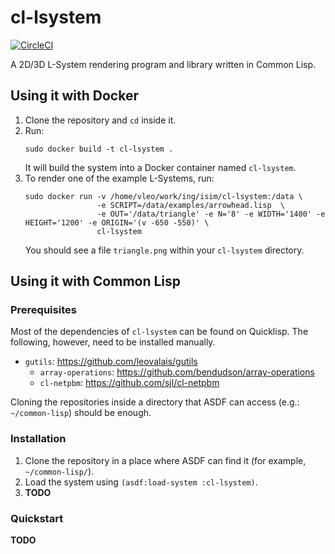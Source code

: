 # cl-lsystem
[![CircleCI](https://circleci.com/gh/leovalais/cl-lsystem/tree/master.svg?style=svg)](https://circleci.com/gh/leovalais/cl-lsystem/tree/master)

A 2D/3D L-System rendering program and library written in Common Lisp.

## Using it with Docker

1. Clone the repository and `cd` inside it.
2. Run:
   ```shell
   sudo docker build -t cl-lsystem .
   ```
   It will build the system into a Docker container named `cl-lsystem`.
3. To render one of the example L-Systems, run:
   ```shell
   sudo docker run -v /home/vleo/work/ing/isim/cl-lsystem:/data \
                   -e SCRIPT=/data/examples/arrowhead.lisp  \
                   -e OUT='/data/triangle' -e N='8' -e WIDTH='1400' -e HEIGHT='1200' -e ORIGIN='(v -650 -550)' \
                   cl-lsystem
   ```
   You should see a file `triangle.png` within your `cl-lsystem` directory.

## Using it with Common Lisp

### Prerequisites

Most of the dependencies of `cl-lsystem` can be found on Quicklisp.
The following, however, need to be installed manually.

* `gutils`: https://github.com/leovalais/gutils
  * `array-operations`: https://github.com/bendudson/array-operations
  * `cl-netpbm`: https://github.com/sjl/cl-netpbm

Cloning the repositories inside a directory that ASDF can access
(e.g.: `~/common-lisp`) should be enough.

### Installation

1. Clone the repository in a place where ASDF can find it (for example, `~/common-lisp/`).
2. Load the system using `(asdf:load-system :cl-lsystem)`.
3. **TODO**

### Quickstart

**TODO**
